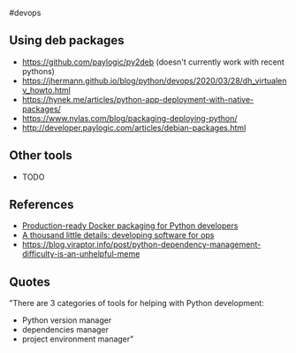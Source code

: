 #devops


## Using deb packages
- https://github.com/paylogic/py2deb (doesn't currently work with recent pythons)
- https://jhermann.github.io/blog/python/devops/2020/03/28/dh_virtualenv_howto.html
- https://hynek.me/articles/python-app-deployment-with-native-packages/
- https://www.nylas.com/blog/packaging-deploying-python/
- http://developer.paylogic.com/articles/debian-packages.html

## Other tools
- TODO

## References
- [Production-ready Docker packaging for Python developers](https://pythonspeed.com/docker/)
- [A thousand little details: developing software for ops](https://pythonspeed.com/articles/developing-tools-for-ops/)
- https://blog.viraptor.info/post/python-dependency-management-difficulty-is-an-unhelpful-meme

## Quotes
"There are 3 categories of tools for helping with Python development:
-   Python version manager
-   dependencies manager
-   project environment manager"

